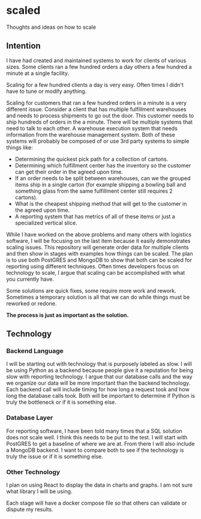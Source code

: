 # scaled
Thoughts and ideas on how to scale

## Intention

I have had created and maintained systems to work for clients of various sizes. Some clients ran a few hundred orders a day others a few hundred a minute at a single facility.

Scaling for a few hundred clients a day is very easy. Often times I didn't have to tune or modify anything.

Scaling for customers that ran a few hundred orders in a minute is a very different issue. Consider a client that has multiple fulfillment warehouses and needs to process shipments to go out the door. This customer needs to ship hundreds of orders in the a minute. There will be multiple systems that need to talk to each other. A warehouse execution system that needs information from the warehouse management system. Both of these systems will probably be composed of or use 3rd party systems to simple things like:

- Determining the quickest pick path for a collection of cartons.
- Determining which fulfillment center has the inventory so the customer can get their order in the agreed upon time.
- If an order needs to be split between warehouses, can we the grouped items ship in a single carton (for example shipping a bowling ball and something glass from the same fulfillment center still requires 2 cartons).
- What is the cheapest shipping method that will get to the customer in the agreed upon time.
- A reporting system that has metrics of all of these items or just a specialized vertical slice.

While I have worked on the above problems and many others with logistics software, I will be focusing on the last item because it easily demonstrates scaling issues. This repository will generate order data for multiple clients and then show in stages with examples how things can be scaled. The plan is to use both PostGRES and MongoDB to show that both can be scaled for reporting using different techniques. Often times developers focus on technology to scale, I argue that scaling can be accomplished with what you currently have.

Some solutions are quick fixes, some require more work and rework. Sometimes a temporary solution is all that we can do while things must be reworked or redone.

**The process is just as important as the solution.**

## Technology

### Backend Language

I will be starting out with technology that is purposely labeled as slow. I will be using Python as a backend because people give it a reputation for being slow with reporting technology. I argue that our database calls and the way we organize our data will be more important than the backend technology. Each backend call will include timing for how long a request took and how long the database calls took. Both will be important to determine if Python is truly the bottleneck or if it is something else.

### Database Layer

For reporting software, I have been told many times that a SQL solution does not scale well. I think this needs to be put to the test. I will start with PostGRES to get a baseline of where we are at. From there I will also include a MongoDB backend. I want to compare both to see if the technology is truly the issue or if it is something else.

### Other Technology

I plan on using React to display the data in charts and graphs. I am not sure what library I will be using.

Each stage will have a docker compose file so that others can validate or dispute my results.

